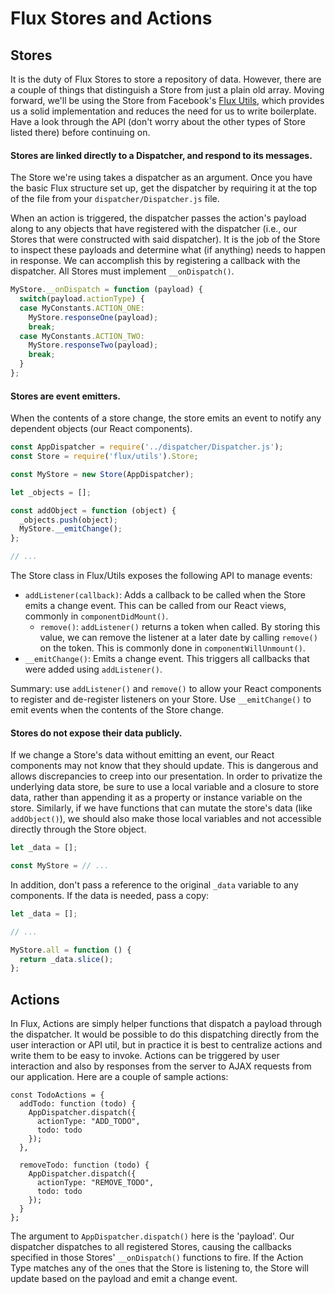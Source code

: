 # Flux Stores and Actions

## Stores

It is the duty of Flux Stores to store a repository of data. However, there are
a couple of things that distinguish a Store from just a plain old array. Moving
forward, we'll be using the Store from Facebook's [Flux Utils][store-link],
which provides us a solid implementation and reduces the need for us to write
boilerplate. Have a look through the API (don't worry about the other types of
Store listed there) before continuing on.

[store-link]: https://facebook.github.io/flux/docs/flux-utils.html#store

#### Stores are linked directly to a Dispatcher, and respond to its messages.

The Store we're using takes a dispatcher as an argument. Once you have the basic
Flux structure set up, get the dispatcher by requiring it at the top of the file
from your `dispatcher/Dispatcher.js` file.

When an action is triggered, the dispatcher passes the action's payload along to
any objects that have registered with the dispatcher (i.e., our Stores that were
constructed with said dispatcher). It is the job of the Store to inspect these
payloads and determine what (if anything) needs to happen in response. We can
accomplish this by registering a callback with the dispatcher. All Stores must
implement `__onDispatch()`.

```js
MyStore.__onDispatch = function (payload) {
  switch(payload.actionType) {
  case MyConstants.ACTION_ONE:
    MyStore.responseOne(payload);
    break;
  case MyConstants.ACTION_TWO:
    MyStore.responseTwo(payload);
    break;
  }
};
```

#### Stores are event emitters.

When the contents of a store change, the store emits an event to notify any
dependent objects (our React components).

```js
const AppDispatcher = require('../dispatcher/Dispatcher.js');
const Store = require('flux/utils').Store;

const MyStore = new Store(AppDispatcher);

let _objects = [];

const addObject = function (object) {
  _objects.push(object);
  MyStore.__emitChange();
};

// ...
```

The Store class in Flux/Utils exposes the following API to manage events:

- `addListener(callback)`: Adds a callback to be called when the Store
  emits a change event. This can be called from our React views, commonly
  in `componentDidMount()`.
  - `remove()`: `addListener()` returns a token when called. By storing this
    value, we can remove the listener at a later date by calling
    `remove()` on the token. This is commonly done in `componentWillUnmount()`.
- `__emitChange()`: Emits a change event. This triggers all callbacks that
  were added using `addListener()`.

Summary: use `addListener()` and `remove()` to allow your React components to
register and de-register listeners on your Store. Use `__emitChange()` to emit
events when the contents of the Store change.

#### Stores do not expose their data publicly.

If we change a Store's data without emitting an event, our React components may
not know that they should update. This is dangerous and allows discrepancies to
creep into our presentation. In order to privatize the underlying data store, be
sure to use a local variable and a closure to store data, rather than appending
it as a property or instance variable on the store. Similarly, if we have
functions that can mutate the store's data (like `addObject()`), we should also
make those local variables and not accessible directly through the Store object.

```js
let _data = [];

const MyStore = // ...
```

In addition, don't pass a reference to the original `_data` variable to any
components. If the data is needed, pass a copy:

```js
let _data = [];

// ...

MyStore.all = function () {
  return _data.slice();
};
```

## Actions

In Flux, Actions are simply helper functions that dispatch a payload through the
dispatcher. It would be possible to do this dispatching directly from the user
interaction or API util, but in practice it is best to centralize actions and
write them to be easy to invoke. Actions can be triggered by user interaction
and also by responses from the server to AJAX requests from our application.
Here are a couple of sample actions:

```
const TodoActions = {
  addTodo: function (todo) {
    AppDispatcher.dispatch({
      actionType: "ADD_TODO",
      todo: todo
    });
  },

  removeTodo: function (todo) {
    AppDispatcher.dispatch({
      actionType: "REMOVE_TODO",
      todo: todo
    });
  }
};
```

The argument to `AppDispatcher.dispatch()` here is the 'payload'. Our dispatcher
dispatches to all registered Stores, causing the callbacks specified in those
Stores' `__onDispatch()` functions to fire. If the Action Type matches any of
the ones that the Store is listening to, the Store will update based on the
payload and emit a change event.
